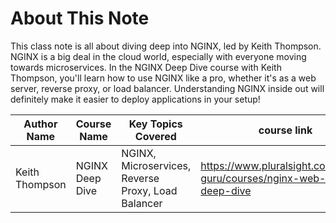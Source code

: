# About This Note

This class note is all about diving deep into NGINX, led by Keith Thompson. NGINX is a big deal in the cloud world, especially with everyone moving towards microservices. In the NGINX Deep Dive course with Keith Thompson, you'll learn how to use NGINX like a pro, whether it's as a web server, reverse proxy, or load balancer. Understanding NGINX inside out will definitely make it easier to deploy applications in your setup!

| Author Name | Course Name | Key Topics Covered | course link |
| --- | --- | --- | --- |
| Keith Thompson | NGINX Deep Dive | NGINX, Microservices, Reverse Proxy, Load Balancer | https://www.pluralsight.com/cloud-guru/courses/nginx-web-server-deep-dive |